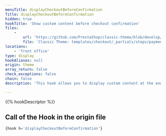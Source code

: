 ```yaml
---
menuTitle: displayCheckoutBeforeConfirmation
Title: displayCheckoutBeforeConfirmation
hidden: true
hookTitle: 'Show custom content before checkout confirmation'
files:
    -
        url: 'https://github.com/PrestaShop/classic-theme/blob/develop/templates/checkout/_partials/steps/payment.tpl'
        file: 'Classic Theme: templates/checkout/_partials/steps/payment.tpl'
locations:
    - 'front office'
type: display
hookAliases: null
origin: theme
array_return: false
check_exceptions: false
chain: false
description: 'This hook allows you to display custom content at the end of checkout process'

---
```


{{% hookDescriptor %}}

## Call of the Hook in the origin file

```php
{hook h='displayCheckoutBeforeConfirmation'}
```
